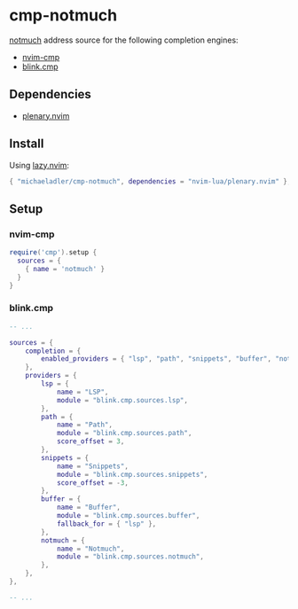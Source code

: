 # cmp-notmuch

[notmuch](https://notmuchmail.org/) address source for the following completion engines:

- [nvim-cmp](https://github.com/hrsh7th/nvim-cmp)
- [blink.cmp](https://github.com/Saghen/blink.cmp)

## Dependencies

- [plenary.nvim](https://github.com/nvim-lua/plenary.nvim)

## Install

Using [lazy.nvim](https://github.com/folke/lazy.nvim):

```lua
{ "michaeladler/cmp-notmuch", dependencies = "nvim-lua/plenary.nvim" },
```

## Setup

### nvim-cmp

```lua
require('cmp').setup {
  sources = {
    { name = 'notmuch' }
  }
}
```

### blink.cmp

```lua
-- ...

sources = {
    completion = {
        enabled_providers = { "lsp", "path", "snippets", "buffer", "notmuch" },
    },
    providers = {
        lsp = {
            name = "LSP",
            module = "blink.cmp.sources.lsp",
        },
        path = {
            name = "Path",
            module = "blink.cmp.sources.path",
            score_offset = 3,
        },
        snippets = {
            name = "Snippets",
            module = "blink.cmp.sources.snippets",
            score_offset = -3,
        },
        buffer = {
            name = "Buffer",
            module = "blink.cmp.sources.buffer",
            fallback_for = { "lsp" },
        },
        notmuch = {
            name = "Notmuch",
            module = "blink.cmp.sources.notmuch",
        },
    },
},

-- ...
```
